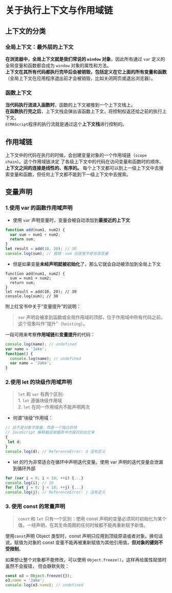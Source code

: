 # 关于执行上下文与作用域链

## 上下文的分类

### 全局上下文：最外层的上下文

**在浏览器中，全局上下文就是我们常说的 `window` 对象**，因此所有通过 `var` 定义的全局变量和函数都会成为 `window` 对象的属性和方法。<br>
**上下文在其所有代码都执行完毕后会被销毁，包括定义在它上面的所有变量和函数**（全局上下文在应用程序退出前才会被销毁，比如关闭网页或退出浏览器）。

### 函数上下文

**当代码执行流进入函数时**，函数的上下文被推到一个上下文栈上。<br>
**在函数执行完之后**，上下文栈会弹出该函数上下文，将控制权返还给之前的执行上下文。<br>
`ECMAScript`程序的执行流就是通过这个**上下文栈**进行控制的。

## 作用域链

上下文中的代码在执行的时候，会创建变量对象的一个作用域链（`scope chain`）。这个作用域链决定
了各级上下文中的代码在访问变量和函数时的顺序。<br>
**上下文之间的连接是线性的、有序的。** 每个上下文都可以到上一级上下文中去搜索变量和函数，但任何上下文都不能到下一级上下文中去搜索。

## 变量声明

### 1.使用 var 的函数作用域声明

- 使用 `var` 声明变量时，变量会被自动添加到**最接近的上下文**

```js
function add(num1, num2) {
  var sum = num1 + num2;
  return sum;
}
let result = add(10, 20); // 30
console.log(sum); // 报错：sum 在这里不是有效变量
```

- 但是如果变量**未经声明就被初始化**了，那么它就会自动被添加到全局上下文

```js{2}
function add(num1, num2) {
  sum = num1 + num2;
  return sum;
}
let result = add(10, 20); // 30
console.log(sum); // 30
```

附上红宝书中关于“变量提升”的说明：

> `var` 声明会被拿到函数或全局作用域的顶部，位于作用域中所有代码之前。这个现象叫作“提升”（`hoisting`）。

一段可用来考察**作用域链**和**变量提升**的代码：

```js
console.log(name); // undefined
var name = 'Jake';
function() {
  console.log(name); // undefined
  var name = 'Jake';
}
```

### 2.使用 let 的块级作用域声明

> `let` 和 `var` 有两个区别:<br> 1. `let` 遵循块级作用域 <br>2. `let` 在同一作用域内不能声明两次

- 何谓“块级”作用域：

```js
// 这不是对象字面量，而是一个独立的块
// JavaScript 解释器会根据其中内容识别出它来
{
 let d;
}
console.log(d); // ReferenceError: d 没有定义
```

- let 的行为非常适合在循环中声明迭代变量。使用 var 声明的迭代变量会泄漏到循环外部

```js
for (var i = 0; i < 10; ++i) {...}
console.log(i); // 10
for (let j = 0; j < 10; ++j) {...}
console.log(j); // ReferenceError: j 没有定义
```

### 3. 使用 const 的常量声明

> `const` 和 `let` 只有一个区别：使用 const 声明的变量必须同时初始化为某个值。一经声明，在其生命周期的任何时候都不能再重新赋予新值。

使用`const`声明 Object 类型时，const 声明只应用到顶级原语或者对象。换句话说，赋值为对象的 const 变量不能再被重新赋值为其他引用值，**但对象的键则不受限制**。

如果想让整个对象都不能修改，可以使用 `Object.freeze()`，这样再给属性赋值时虽然不会报错，
但会静默失败：

```js
const o3 = Object.freeze({});
o3.name = 'Jake';
console.log(o3.name); // undefined
```
